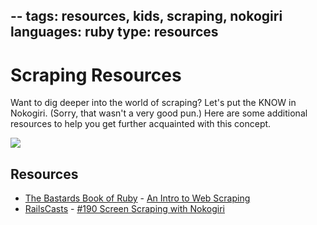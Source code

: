 --
tags: resources, kids, scraping, nokogiri
languages: ruby
type: resources
--

# Scraping Resources

Want to dig deeper into the world of scraping? Let's put the KNOW in Nokogiri. (Sorry, that wasn't a very good pun.) Here are some additional resources to help you get further acquainted with this concept.

<img src="http://www.allgreensites.com/news/gallery/web-site-scraping/web-site-scraping.jpg">

## Resources
* [The Bastards Book of Ruby](http://www.ruby.bastardsbook.com/) - [An Intro to Web Scraping](http://ruby.bastardsbook.com/chapters/web-scraping/)
* [RailsCasts](http://railscasts.com/) - [#190 Screen Scraping with Nokogiri](http://railscasts.com/episodes/190-screen-scraping-with-nokogiri)